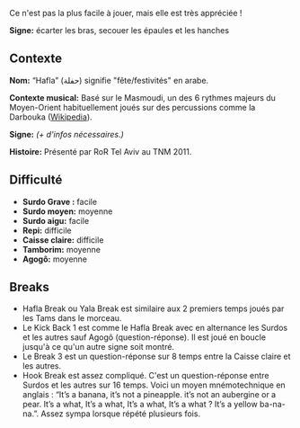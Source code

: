 Ce n'est pas la plus facile à jouer, mais elle est très appréciée !

**Signe:** écarter les bras, secouer les épaules et les hanches

## Contexte

**Nom:** “Hafla” (حفلة) signifie "fête/festivités" en arabe.

**Contexte musical:** Basé sur le Masmoudi, un des 6 rythmes majeurs du
Moyen-Orient habituellement joués sur des percussions comme la Darbouka
([Wikipedia](https://en.wikipedia.org/wiki/Dumbek_rhythms)).

**Signe:** *(+ d'infos nécessaires.)*

**Histoire:** Présenté par RoR Tel Aviv au TNM 2011.

## Difficulté

* **Surdo Grave :** facile
* **Surdo moyen:** moyenne
* **Surdo aigu:** facile
* **Repi:** difficile
* **Caisse claire:** difficile
* **Tamborim:** moyenne
* **Agogô:** moyenne

## Breaks

* Hafla Break ou Yala Break est similaire aux 2 premiers temps joués par les
  Tams dans le morceau.
* Le Kick Back 1 est comme le Hafla Break avec en alternance les Surdos et les
  autres sauf Agogô (question-réponse). Il est joué en boucle jusqu'à ce qu'un
  autre signe soit montré.
* Le Break 3 est un question-réponse sur 8 temps entre la Caisse claire et les
  autres.
* Hook Break est assez compliqué. C'est un question-réponse entre Surdos et les
  autres sur 16 temps. Voici un moyen mnémotechnique en anglais : “It’s a
  banana, it’s not a pineapple. it’s not an aubergine or a pear. It’s a what,
  It’s a what, It’s a what, It’s a what ? It’s a yellow ba-na-na.”. Assez sympa
  lorsque répété plusieurs fois.
